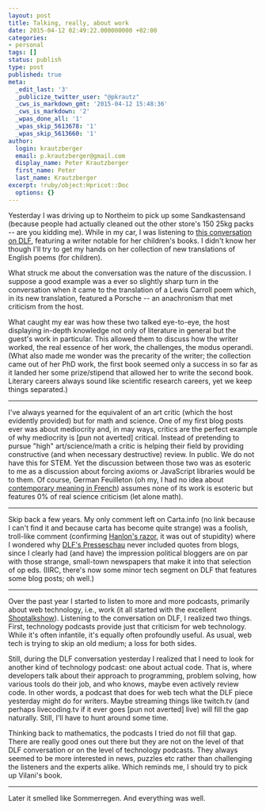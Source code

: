 ```yaml
---
layout: post
title: Talking, really, about work
date: 2015-04-12 02:49:22.000000000 +02:00
categories:
- personal
tags: []
status: publish
type: post
published: true
meta:
  _edit_last: '3'
  _publicize_twitter_user: "@pkrautz"
  _cws_is_markdown_gmt: '2015-04-12 15:48:36'
  _cws_is_markdown: '2'
  _wpas_done_all: '1'
  _wpas_skip_5613678: '1'
  _wpas_skip_5613660: '1'
author:
  login: krautzberger
  email: p.krautzberger@gmail.com
  display_name: Peter Krautzberger
  first_name: Peter
  last_name: Krautzberger
excerpt: !ruby/object:Hpricot::Doc
  options: {}
---
```


Yesterday I was driving up to Northeim to pick up some Sandkastensand (because people had actually cleaned out the other store's 150 25kg packs -- are you kidding me). While in my car, I was listening to [this conversation on DLF](http://www.deutschlandfunk.de/schriftstellerin-susan-kreller-die-kinder-nicht-alleine.1202.de.html?dram:article_id=316765), featuring a writer notable for her children's books. I didn't know her though I'll try to get my hands on her collection of new translations of English poems (for children).

What struck me about the conversation was the nature of the discussion. I suppose a good example was a ever so slightly sharp turn in the conversation when it came to the translation of a Lewis Carroll poem which, in its new translation, featured a Porsche -- an anachronism that met criticism from the host.

What caught my ear was how these two talked eye-to-eye, the host displaying in-depth knowledge not only of literature in general but the guest's work in particular. This allowed them to discuss how the writer worked, the real essence of her work, the challenges, the modus operandi. (What also made me wonder was the precarity of the writer; the collection came out of her PhD work, the first book seemed only a success in so far as it landed her some prize/stipend that allowed her to write the second book. Literary careers always sound like scientific research careers, yet we keep things separated.)

* * *

I've always yearned for the equivalent of an art critic (which the host evidently provided) but for math and science. One of my first blog posts ever was about mediocrity and, in may ways, critics are the perfect example of why mediocrity is [pun not averted] critical. Instead of pretending to pursue "high" art/science/math a critic is helping their field by providing constructive (and when necessary destructive) review. In public. We do not have this for STEM. Yet the discussion between those two was as esoteric to me as a discussion about forcing axioms or JavaScript libraries would be to them. Of course, German Feuilleton (oh my, I had no idea about [contemporary meaning in French](https://en.wikipedia.org/wiki/Feuilleton)) assumes none of its work is esoteric but features 0% of real science criticism (let alone math).

* * *

Skip back a few years. My only comment left on Carta.info (no link because I can't find it and because carta has become quite strange) was a foolish, troll-like comment (confirming [Hanlon's razor](https://en.wikipedia.org/wiki/Hanlon%27s_razor), it was out of stupidity) where I wondered why [DLF's Presseschau](http://www.deutschlandfunk.de/aktuelle-presseschau.354.de.html) never included quotes from blogs, since I clearly had (and have) the impression political bloggers are on par with those strange, small-town newspapers that make it into that selection of op eds. (IIRC, there's now some minor tech segment on DLF that features some blog posts; oh well.)

* * *

Over the past year I started to listen to more and more podcasts, primarily about web technology, i.e., work (it all started with the excellent [Shoptalkshow](http://shoptalkshow.com/)). Listening to the conversation on DLF, I realized two things. First, technology podcasts provide just that criticism for web technology. While it's often infantile, it's equally often profoundly useful. As usual, web tech is trying to skip an old medium; a loss for both sides.

Still, during the DLF conversation yesterday I realized that I need to look for another kind of technology podcast: one about actual code. That is, where developers talk about their approach to programming, problem solving, how various tools do their job, and who knows, maybe even actively review code. In other words, a podcast that does for web tech what the DLF piece yesterday might do for writers. Maybe streaming things like twitch.tv (and perhaps livecoding.tv if it ever goes [pun not averted] live) will fill the gap naturally. Still, I'll have to hunt around some time.

Thinking back to mathematics, the podcasts I tried do not fill that gap. There are really good ones out there but they are not on the level of that DLF conversation or on the level of technology podcasts. They always seemed to be more interested in news, puzzles etc rather than challenging the listeners and the experts alike. Which reminds me, I should try to pick up Vilani's book.

* * *

Later it smelled like Sommerregen. And everything was well.